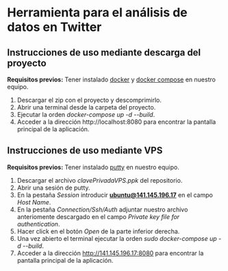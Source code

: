 # Herramienta para el análisis de datos en Twitter
## Instrucciones de uso mediante descarga del proyecto
**Requisitos previos:** 
Tener instalado [docker](https://docs.docker.com/desktop/windows/install/) y [docker compose](https://docs.docker.com/compose/install/) en nuestro equipo.
1. Descargar el zip con el proyecto y descomprimirlo.
2. Abrir una terminal desde la carpeta del proyecto.
3. Ejecutar la orden *docker-compose up -d --build*.
4. Acceder a la dirección http://localhost:8080 para encontrar la pantalla principal de la aplicación.

## Instrucciones de uso mediante VPS
**Requisitos previos:** 
Tener instalado [putty](https://www.putty.org/) en nuestro equipo.
1. Descargar el archivo *clavePrivadaVPS.ppk* del repositorio.
2. Abrir una sesión de putty.
3. En la pestaña *Session* introducir **ubuntu@141.145.196.17** en el campo *Host Name*.
3. En la pestaña *Connection/Ssh/Auth* adjuntar nuestro archivo anteriomente descargado en el campo *Private key file for authentication*.
4. Hacer click en el botón *Open* de la parte inferior derecha.
5. Una vez abierto el terminal ejecutar la orden *sudo docker-compose up -d --build*.
6. Acceder a la dirección http://141.145.196.17:8080 para encontrar la pantalla principal de la aplicación.


